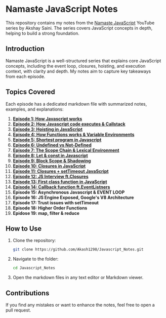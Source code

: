 # Namaste JavaScript Notes

This repository contains my notes from the [Namaste JavaScript](https://www.youtube.com/playlist?list=PLlasXeu85E9cQ32gLCvAvr9vNaUccPVNP) YouTube series by Akshay Saini. The series covers JavaScript concepts in depth, helping to build a strong foundation.

## Introduction
Namaste JavaScript is a well-structured series that explains core JavaScript concepts, including the event loop, closures, hoisting, and execution context, with clarity and depth. My notes aim to capture key takeaways from each episode.

## Topics Covered
Each episode has a dedicated markdown file with summarized notes, examples, and explanations:

1. [**Episode 1: How Javascript works**](https://github.com/Akash1298/JavaScript_Notes/blob/master/01-How_JavaScript_works.md)
2. [**Episode 2: How Javascript code executes & Callstack**](https://github.com/Akash1298/JavaScript_Notes/blob/master/02-How_JS_code_execute_and_callStack.md)
3. [**Episode 3: Hoisting in JavaScript**](https://github.com/Akash1298/JavaScript_Notes/blob/master/03-Hoisting_in_js.md)
4. [**Episode 4: How Functions works & Variable Environments**](https://github.com/Akash1298/JavaScript_Notes/blob/master/04-How_function_works_in_js.md)
5. [**Episode 5: Shortest program in Javascript**](https://github.com/Akash1298/JavaScript_Notes/blob/master/05-Shortest_Program_in_js.md)
6. [**Episode 6: Undefined vs Not-Defined** ](https://github.com/Akash1298/JavaScript_Notes/blob/master/06-Undefined_vs_not-defined.md)
7. [**Episode 7: The Scope Chain & Lexical Environment**](https://github.com/Akash1298/JavaScript_Notes/blob/master/07-The_scope_chain.md)
8. [**Episode 8: Let & const in Javascript**](https://github.com/Akash1298/JavaScript_Notes/blob/master/08-Let_const_in_js.md)
9. [**Episode 9: Block Scope & Shadowing**](https://github.com/Akash1298/JavaScript_Notes/blob/master/09-Block_scope_%26_shadowing.md)
10. [**Episode 10: Closures in JavaScript**](https://github.com/Akash1298/JavaScript_Notes/blob/master/10-Closures.md)
11. [**Episode 11: Closures + setTimeout JavaScript**](https://github.com/Akash1298/JavaScript_Notes/blob/master/11-setTimeout%2BClosure.md)
12. [**Episode 12: JS Interview ft.Closures**](https://github.com/Akash1298/JavaScript_Notes/blob/master/12-JS-Interview-ft.Closure.md)
13. [**Episode 13: First class function in JavaScript**](https://github.com/Akash1298/JavaScript_Notes/blob/master/13.First-class-functions.md)
14. [**Episode 14: Callback function ft.EventListners**](https://github.com/Akash1298/JavaScript_Notes/blob/master/14-Callback-function-ft.Event-Listners.md)
15. **Episode 15: Asynchronous Javascript & EVENT LOOP**
16. **Episode 16: JS Engine Exposed, Google's V8 Architecture**
17. **Episode 17: Trust issues with setTimeout**
18. **Episode 18: Higher Order Functions**
19. **Epidose 19: map, filter & reduce**

## How to Use

1. Clone the repository:
   ```sh
   git clone https://github.com/Akash1298/Javascript_Notes.git
   ```
2. Navigate to the folder:
   ```sh
   cd Javascript_Notes
   ```
3. Open the markdown files in any text editor or Markdown viewer.

## Contributions
If you find any mistakes or want to enhance the notes, feel free to open a pull request.

